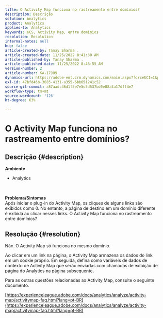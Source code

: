 ```yaml
---
title: O Activity Map funciona no rastreamento entre domínios?
description: Descrição
solution: Analytics
product: Analytics
applies-to: Analytics
keywords: KCS, Activity Map, entre domínios
resolution: Resolution
internal-notes: null
bug: false
article-created-by: Tanay Sharma .
article-created-date: 11/25/2022 8:41:30 AM
article-published-by: Tanay Sharma .
article-published-date: 11/25/2022 8:46:55 AM
version-number: 2
article-number: KA-17909
dynamics-url: https://adobe-ent.crm.dynamics.com/main.aspx?forceUCI=1&pagetype=entityrecord&etn=knowledgearticle&id=fc907bf3-9c6c-ed11-9561-6045bd006e5a
exl-id: 47bfd46b-3085-4131-a355-6bb651241c52
source-git-commit: a87aadc46d1f5e7e5c5d537bd0e88a3a17dff4e7
workflow-type: tm+mt
source-wordcount: '126'
ht-degree: 63%

---
```


# O Activity Map funciona no rastreamento entre domínios?

## Descrição {#description}

<b>Ambiente</b>
- Analytics

<br> <br><b>Problema/Sintomas</b><br>Após iniciar o plug-in do Activity Map, os cliques de alguns links são exibidos como 0. No entanto, a página de destino em um domínio diferente é exibida ao clicar nesses links. O Activity Map funciona no rastreamento entre domínios?<br>

## Resolução {#resolution}


Não. O Activity Map só funciona no mesmo domínio.

Ao clicar em um link na página, o Activity Map armazena os dados do link em um cookie próprio. Em seguida, defina como variáveis de dados de contexto de Activity Map que serão enviadas com chamadas de exibição de página do Analytics na página subsequente.

Para as outras questões relacionadas ao Activity Map, consulte o seguinte documento.

[https://experienceleague.adobe.com/docs/analytics/analyze/activity-map/activitymap-faq.html?lang=pt-BR](https://experienceleague.adobe.com/docs/analytics/analyze/activity-map/activitymap-faq.html?lang=pt-BR)
